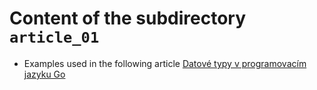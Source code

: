 # Content of the subdirectory `article_01`

  * Examples used in the following article
  [Datové typy v programovacím jazyku Go](https://www.root.cz/clanky/datove-typy-v-programovacim-jazyku-go/)
